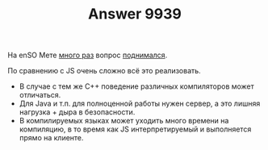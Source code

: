 ﻿---
title: "Answer 9939"
se.owner.user_id: 15479
se.owner.display_name: "Suvitruf - Andrei Apanasik"
se.owner.link: "https://ru.meta.stackoverflow.com/users/15479/suvitruf-andrei-apanasik"
se.answer_id: 9939
se.question_id: 9938
se.post_type: answer
se.score: 5
se.is_accepted: True
---
<p>На enSO Мете <a href="https://meta.stackoverflow.com/q/358746/1991579">много раз</a> вопрос <a href="https://meta.stackoverflow.com/a/327744/1991579">поднимался</a>.</p>

<p>По сравнению с JS очень сложно всё это реализовать. </p>

<ul>
<li>В случае с тем же C++ поведение различных компиляторов может отличаться.</li>
<li>Для Java и т.п. для полноценной работы нужен сервер, а это лишняя нагрузка + дыра в безопасности.</li>
<li>В компилируемых языках может уходить много времени на компиляцию, в то время как JS интерпретируемый и выполняется прямо на клиенте.</li>
</ul>
